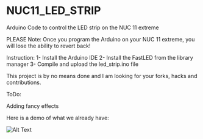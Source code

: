 # NUC11_LED_STRIP
Arduino Code to control the LED strip on the NUC 11 extreme

PLEASE Note: Once you program the Arduino on your NUC 11 extreme, you will lose the ability to revert back!

Instruction:
1- Install the Arduino IDE
2- Install the FastLED from the library manager
3- Compile and upload the led_strip.ino file

This project is by no means done and I am looking for your forks, hacks and contributions.

ToDo:

Adding fancy effects

Here is a demo of what we already have:

![Alt Text](https://github.com/ahmadexp/NUC11_LED_STRIP/blob/main/1_0_GIF_2.GIF)
